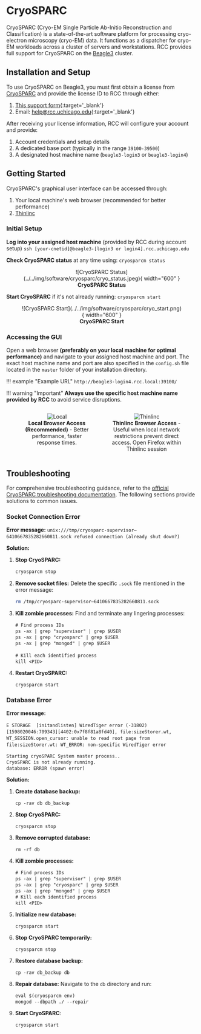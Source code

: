 # CryoSPARC

CryoSPARC (Cryo-EM Single Particle Ab-Initio Reconstruction and Classification) is a state-of-the-art software platform for processing cryo-electron microscopy (cryo-EM) data. It functions as a dispatcher for cryo-EM workloads across a cluster of servers and workstations. RCC provides full support for CryoSPARC on the [Beagle3](../../beagle3-overview.md) cluster.

## Installation and Setup

To use CryoSPARC on Beagle3, you must first obtain a license from <a href='https://cryosparc.com/download' target='_blank'>CryoSPARC</a> and provide the license ID to RCC through either:

1. [This support form](https://rcc.uchicago.edu/support-and-services/consulting-and-technical-support){:target='_blank'}
2. Email: [help@rcc.uchicago.edu](mailto:help@rcc.uchicago.edu){:target='_blank'}

After receiving your license information, RCC will configure your account and provide:

1. Account credentials and setup details
2. A dedicated base port (typically in the range ``39100-39500``)
3. A designated host machine name (``beagle3-login3`` or ``beagle3-login4``)

## Getting Started

CryoSPARC's graphical user interface can be accessed through:

1. Your local machine's web browser (recommended for better performance)
2. [Thinlinc](../../thinlinc/main.md) 

### Initial Setup

**Log into your assigned host machine** (provided by RCC during account setup)
    ```
    ssh [your-cnetid]@beagle3-[login3 or login4].rcc.uchicago.edu
    ```

**Check CryoSPARC status** at any time using:
    ```
    cryosparcm status
    ```

<figure markdown="span" align="center">
  ![CryoSPARC Status](../../img/software/cryosparc/cryo_status.jpeg){ width="600" }
  <figcaption><b>CryoSPARC Status</b></figcaption>
</figure>

**Start CryoSPARC** if it's not already running:
    ```
    cryosparcm start
    ```

<figure markdown="span", align="center">
  ![CryoSPARC Start](../../img/software/cryosparc/cryo_start.png){ width="600" }
  <figcaption><b>CryoSPARC Start</b></figcaption>
</figure>

### Accessing the GUI
Open a web browser **(preferably on your local machine for optimal performance)**  and navigate to your assigned host machine and port. The exact host machine name and port are also specified in the ``config.sh`` file located in the ``master`` folder of your installation directory.

!!! example "Example URL"
    ``http://beagle3-login4.rcc.local:39100/``

!!! warning "Important"
    **Always use the specific host machine name provided by RCC** to avoid service disruptions.

<div style="display: flex; justify-content: space-between; align-items: flex-start;">
  <figure style="width:48%; margin-right:2%; text-align: center;">
    <img src="../../../img/software/cryosparc/local_gui.png" alt="Local" style="width:100%;">
    <figcaption><b>Local Browser Access (Recommended)</b> - Better performance, faster response times.</figcaption>
  </figure>
  <figure style="width:48%; text-align: center;">
    <img src="../../../img/software/cryosparc/thinlinc_gui.png" alt="Thinlinc" style="width:100%;">
    <figcaption><b>Thinlinc Browser Access</b> - Useful when local network restrictions prevent direct access. Open Firefox within Thinlinc session</figcaption>
  </figure>
</div>
<!-- <figcaption style="text-align:center;"><b>CryoSPARC GUI Access Methods</b></figcaption> -->


## Troubleshooting

For comprehensive troubleshooting guidance, refer to the [official CryoSPARC troubleshooting documentation](https://guide.cryosparc.com/setup-configuration-and-management/troubleshooting). The following sections provide solutions to common issues.

### Socket Connection Error

**Error message:** ``unix:///tmp/cryosparc-supervisor–6410667835282660811.sock refused connection (already shut down?)``

**Solution:**

1. **Stop CryoSPARC:**
    ```bash
    cryosparcm stop
    ```

2. **Remove socket files:** Delete the specific `.sock` file mentioned in the error message:
    ```bash
    rm /tmp/cryosparc-supervisor–6410667835282660811.sock
    ```   

3. **Kill zombie processes:** Find and terminate any lingering processes:
    ```
    # Find process IDs
    ps -ax | grep "supervisor" | grep $USER 
    ps -ax | grep "cryosparc" | grep $USER 
    ps -ax | grep "mongod" | grep $USER 
    
    # Kill each identified process
    kill <PID>
    ```

4. **Restart CryoSPARC:**
    ```
    cryosparcm start
    ```
<!-- ### Database Connection Failure

1. Kill the mongo processes. You can find the process IDs using:

```ps -ax | grep “mongod”```
```kill <PID>```

2. Delete the ``.lock`` file at ``<cryosparc-install-dir>/db``

3. Start CryoSPARC again using:

```cryosparcm start``` -->

### Database Error

**Error message:**

```E STORAGE  [initandlisten] WiredTiger error (-31802) [1598020046:709343][4402:0x7f8f81a8fd40], file:sizeStorer.wt, WT_SESSION.open_cursor: unable to read root page from file:sizeStorer.wt: WT_ERROR: non-specific WiredTiger error```

```
Starting cryoSPARC System master process..
CryoSPARC is not already running.
database: ERROR (spawn error)
```
**Solution:**

1. **Create database backup:**
    ```
    cp -rav db db_backup
    ```

2. **Stop CryoSPARC:**
    ```
    cryosparcm stop
    ```

3. **Remove corrupted database:**
    ```
    rm -rf db
    ```

4. **Kill zombie processes:**
    ```
    # Find process IDs
    ps -ax | grep "supervisor" | grep $USER 
    ps -ax | grep "cryosparc" | grep $USER 
    ps -ax | grep "mongod" | grep $USER 
    # Kill each identified process
    kill <PID>
    ```
5. **Initialize new database:**
    ```
    cryosparcm start
    ```

6. **Stop CryoSPARC temporarily:**
    ```
    cryosparcm stop
    ```

7. **Restore database backup:**
    ```
    cp -rav db_backup db
    ```

8. **Repair database:** Navigate to the ``db`` directory and run:
    ```
    eval $(cryosparcm env)
    mongod --dbpath ./ --repair
    ```

9. **Start CryoSPARC**:
    ```
    cryosparcm start
    ```



